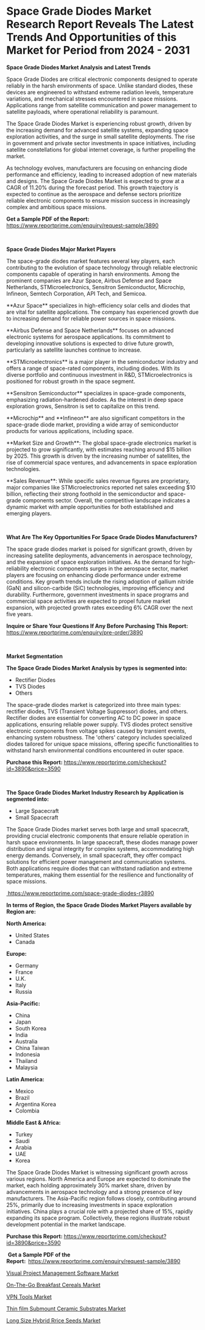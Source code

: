 <p><h1>Space Grade Diodes Market Research Report Reveals The Latest Trends And Opportunities of this Market for Period from 2024 - 2031</h1></p><p><strong>Space Grade Diodes Market Analysis and Latest Trends</strong></p>
<p><p>Space Grade Diodes are critical electronic components designed to operate reliably in the harsh environments of space. Unlike standard diodes, these devices are engineered to withstand extreme radiation levels, temperature variations, and mechanical stresses encountered in space missions. Applications range from satellite communication and power management to satellite payloads, where operational reliability is paramount.</p><p>The Space Grade Diodes Market is experiencing robust growth, driven by the increasing demand for advanced satellite systems, expanding space exploration activities, and the surge in small satellite deployments. The rise in government and private sector investments in space initiatives, including satellite constellations for global internet coverage, is further propelling the market. </p><p>As technology evolves, manufacturers are focusing on enhancing diode performance and efficiency, leading to increased adoption of new materials and designs. The Space Grade Diodes Market is expected to grow at a CAGR of 11.20% during the forecast period. This growth trajectory is expected to continue as the aerospace and defense sectors prioritize reliable electronic components to ensure mission success in increasingly complex and ambitious space missions.</p></p>
<p><strong>Get a Sample PDF of the Report:&nbsp;</strong> <a href="https://www.reportprime.com/enquiry/request-sample/3890">https://www.reportprime.com/enquiry/request-sample/3890</a></p>
<p>&nbsp;</p>
<p><strong>Space Grade Diodes Major Market Players</strong></p>
<p><p>The space-grade diodes market features several key players, each contributing to the evolution of space technology through reliable electronic components capable of operating in harsh environments. Among the prominent companies are Azur Space, Airbus Defense and Space Netherlands, STMicroelectronics, Sensitron Semiconductor, Microchip, Infineon, Semtech Corporation, API Tech, and Semicoa.</p><p>**Azur Space** specializes in high-efficiency solar cells and diodes that are vital for satellite applications. The company has experienced growth due to increasing demand for reliable power sources in space missions.</p><p>**Airbus Defense and Space Netherlands** focuses on advanced electronic systems for aerospace applications. Its commitment to developing innovative solutions is expected to drive future growth, particularly as satellite launches continue to increase.</p><p>**STMicroelectronics** is a major player in the semiconductor industry and offers a range of space-rated components, including diodes. With its diverse portfolio and continuous investment in R&D, STMicroelectronics is positioned for robust growth in the space segment.</p><p>**Sensitron Semiconductor** specializes in space-grade components, emphasizing radiation-hardened diodes. As the interest in deep space exploration grows, Sensitron is set to capitalize on this trend.</p><p>**Microchip** and **Infineon** are also significant competitors in the space-grade diode market, providing a wide array of semiconductor products for various applications, including space.</p><p>**Market Size and Growth**: The global space-grade electronics market is projected to grow significantly, with estimates reaching around $15 billion by 2025. This growth is driven by the increasing number of satellites, the rise of commercial space ventures, and advancements in space exploration technologies.</p><p>**Sales Revenue**: While specific sales revenue figures are proprietary, major companies like STMicroelectronics reported net sales exceeding $10 billion, reflecting their strong foothold in the semiconductor and space-grade components sector. Overall, the competitive landscape indicates a dynamic market with ample opportunities for both established and emerging players.</p></p>
<p>&nbsp;</p>
<p><strong>What Are The Key Opportunities For Space Grade Diodes Manufacturers?</strong></p>
<p><p>The space grade diodes market is poised for significant growth, driven by increasing satellite deployments, advancements in aerospace technology, and the expansion of space exploration initiatives. As the demand for high-reliability electronic components surges in the aerospace sector, market players are focusing on enhancing diode performance under extreme conditions. Key growth trends include the rising adoption of gallium nitride (GaN) and silicon-carbide (SiC) technologies, improving efficiency and durability. Furthermore, government investments in space programs and commercial space activities are expected to propel future market expansion, with projected growth rates exceeding 6% CAGR over the next five years.</p></p>
<p><strong>Inquire or Share Your Questions If Any Before Purchasing This Report:</strong> <a href="https://www.reportprime.com/enquiry/pre-order/3890">https://www.reportprime.com/enquiry/pre-order/3890</a></p>
<p>&nbsp;</p>
<p><strong>Market Segmentation</strong></p>
<p><strong>The Space Grade Diodes Market Analysis by types is segmented into:</strong></p>
<p><ul><li>Rectifier Diodes</li><li>TVS Diodes</li><li>Others</li></ul></p>
<p><p>The space-grade diodes market is categorized into three main types: rectifier diodes, TVS (Transient Voltage Suppressor) diodes, and others. Rectifier diodes are essential for converting AC to DC power in space applications, ensuring reliable power supply. TVS diodes protect sensitive electronic components from voltage spikes caused by transient events, enhancing system robustness. The 'others' category includes specialized diodes tailored for unique space missions, offering specific functionalities to withstand harsh environmental conditions encountered in outer space.</p></p>
<p><strong>Purchase this Report:&nbsp;</strong><a href="https://www.reportprime.com/checkout?id=3890&price=3590">https://www.reportprime.com/checkout?id=3890&price=3590</a></p>
<p>&nbsp;</p>
<p><strong>The Space Grade Diodes Market Industry Research by Application is segmented into:</strong></p>
<p><ul><li>Large Spacecraft</li><li>Small Spacecraft</li></ul></p>
<p><p>The Space Grade Diodes market serves both large and small spacecraft, providing crucial electronic components that ensure reliable operation in harsh space environments. In large spacecraft, these diodes manage power distribution and signal integrity for complex systems, accommodating high energy demands. Conversely, in small spacecraft, they offer compact solutions for efficient power management and communication systems. Both applications require diodes that can withstand radiation and extreme temperatures, making them essential for the resilience and functionality of space missions.</p></p>
<p><a href="https://www.reportprime.com/space-grade-diodes-r3890">&nbsp;https://www.reportprime.com/space-grade-diodes-r3890</a></p>
<p><strong>In terms of Region, the Space Grade Diodes Market Players available by Region are:</strong></p>
<p>
    <p> <strong> North America: </strong>
        <ul>
            <li>United States</li>
            <li>Canada</li>
        </ul>
        </p> 
    <p> <strong> Europe: </strong>
        <ul>
            <li>Germany</li>
            <li>France</li>
            <li>U.K.</li>
            <li>Italy</li>
            <li>Russia</li>
        </ul>
        </p> 
    <p> <strong> Asia-Pacific: </strong>
        <ul>
            <li>China</li>
            <li>Japan</li>
            <li>South Korea</li>
            <li>India</li>
            <li>Australia</li>
            <li>China Taiwan</li>
            <li>Indonesia</li>
            <li>Thailand</li>
            <li>Malaysia</li>
        </ul>
        </p> 
    <p> <strong> Latin America: </strong>
        <ul>
            <li>Mexico</li>
            <li>Brazil</li>
            <li>Argentina Korea</li>
            <li>Colombia</li>
        </ul>
        </p> 
    <p> <strong> Middle East & Africa: </strong>
        <ul>
            <li>Turkey</li>
            <li>Saudi</li>
            <li>Arabia</li>
            <li>UAE</li>
            <li>Korea</li>
        </ul>
    </p>
    </p>
<p><p>The Space Grade Diodes Market is witnessing significant growth across various regions. North America and Europe are expected to dominate the market, each holding approximately 30% market share, driven by advancements in aerospace technology and a strong presence of key manufacturers. The Asia-Pacific region follows closely, contributing around 25%, primarily due to increasing investments in space exploration initiatives. China plays a crucial role with a projected share of 15%, rapidly expanding its space program. Collectively, these regions illustrate robust development potential in the market landscape.</p></p>
<p><strong>Purchase this Report: </strong><a href="https://www.reportprime.com/checkout?id=3890&price=3590">https://www.reportprime.com/checkout?id=3890&price=3590</a></p>
<p>&nbsp;<strong>Get a Sample PDF of the Report:&nbsp;&nbsp;</strong><a href="https://www.reportprime.com/enquiry/request-sample/3890">https://www.reportprime.com/enquiry/request-sample/3890</a></p>
<p><strong></strong></p>
<p><p><a href="https://www.linkedin.com/pulse/strategic-insights-global-visual-project-management-software-ynzoe?trackingId=X%2Fnsw5AQQDiXwRISTsnLcw%3D%3D">Visual Project Management Software Market</a></p><p><a href="https://issuu.com/reportprime-2/docs/on-the-go-breakfast-cereals-market-_c2a41c8add0215">On-The-Go Breakfast Cereals Market</a></p><p><a href="https://www.linkedin.com/pulse/vpn-tools-market-size-type-remote-access-vpnsite-to-site-wodce?trackingId=W%2FPx%2FxpoTl%2BrdjaYZ3mghQ%3D%3D">VPN Tools Market</a></p><p><a href="https://github.com/hgf64gh/Market-Research-Report-List-1/blob/main/thin-film-submount-ceramic-substrates-market.md">Thin film Submount Ceramic Substrates Market</a></p><p><a href="https://issuu.com/reportprime-2/docs/long-size-hybrid-rrice-seeds-market_bf5aedc5f1d87a">Long Size Hybrid Rrice Seeds Market</a></p></p>